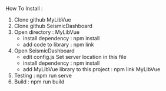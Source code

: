 How To Install :
1. Clone github MyLibVue
2. Clone github SeismicDashboard
3. Open directory : MyLibVue
    + install dependency : npm install
    + add code to library : npm link
4. Open SeismicDashboard
    + edit config.js Set server location in this file
    + install dependency : npm install
    + add MyLibVue library to this project : npm link MyLibVue
5. Testing : npm run serve
6. Build : npm run build

